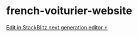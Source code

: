 # french-voiturier-website

[Edit in StackBlitz next generation editor ⚡️](https://stackblitz.com/~/github.com/datadham/french-voiturier-website)